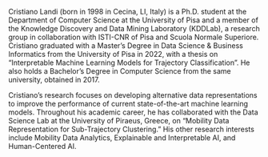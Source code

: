 Cristiano Landi (born in 1998 in Cecina, LI, Italy) is a Ph.D. student at the Department of Computer Science at the University of Pisa and a member of the Knowledge Discovery and Data Mining Laboratory (KDDLab), a research group in collaboration with ISTI-CNR of Pisa and Scuola Normale Superiore. Cristiano graduated with a Master’s Degree in Data Science & Business Informatics from the University of Pisa in 2022, with a thesis on “Interpretable Machine Learning Models for Trajectory Classification”. He also holds a Bachelor’s Degree in Computer Science from the same university, obtained in 2017.

Cristiano’s research focuses on developing alternative data representations to improve the performance of current state-of-the-art machine learning models. Throughout his academic career, he has collaborated with the Data Science Lab at the University of Piraeus, Greece, on “Mobility Data Representation for Sub-Trajectory Clustering.” His other research interests include Mobility Data Analytics, Explainable and Interpretable AI, and Human-Centered AI.
